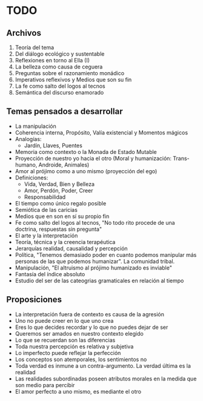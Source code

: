 # TODO

## Archivos

1. Teoría del tema
2. Del diálogo ecológico y sustentable
3. Reflexiones en torno al Ella (I)
4. La belleza como causa de ceguera
5. Preguntas sobre el razonamiento monádico
6. Imperativos reflexivos y Medios que son su fin
7. La fe como salto del logos al tecnos
8. Semántica del discurso enamorado

## Temas pensados a desarrollar

- La manipulación
- Coherencia interna, Propósito, Valía existencial y Momentos mágicos
- Analogías:
    - Jardín, Llaves, Puentes
- Memoria como contexto o la Monada de Estado Mutable
- Proyección de nuestro yo hacia el otro (Moral y
    humanización: Trans-humano, Androide, Animales)
- Amor al prójimo como a uno mismo (proyección del ego)
- Definiciones:
    - Vida, Verdad, Bien y Belleza
    - Amor, Perdón, Poder, Creer
    - Responsabilidad
- El tiempo como único regalo posible
- Semiótica de las caricias
- Medios que en son en sí su propio fin
- Fe como salto del logos al tecnos, "No todo rito procede de una
    doctrina, respuestas sin pregunta"
- El arte y la interpretación
- Teoría, técnica y la creencia terapéutica
- Jerarquías realidad, causalidad y percepción
- Política, "Tenemos demasiado poder en cuanto podemos manipular más
    personas de las que podemos humanizar". La comunidad tribal.
- Manipulación, "El altruismo al prójimo humanizado es inviable"
- Fantasía del índice absoluto
- Estudio del ser de las cateogrias gramaticales en relación al tiempo

## Proposiciones
- La interpretación fuera de contexto es causa de la agresión
- Uno no puede creer en lo que uno crea
- Eres lo que decides recordar y lo que no puedes dejar de ser
- Queremos ser amados en nuestro contexto elegido
- Lo que se recuerdan son las diferencias
- Toda nuestra percepción es relativa y subjetiva
- Lo imperfecto puede reflejar la perfección
- Los conceptos son atemporales, los sentimientos no
- Toda verdad es inmune a un contra-argumento. La verdad última es la
    realidad
- Las realidades subordinadas poseen atributos morales en la medida
    que son medio para percibir
- El amor perfecto a uno mismo, es mediante el otro

